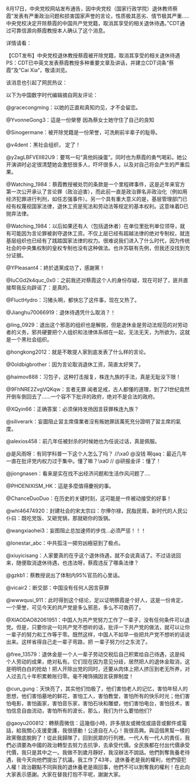8月17日，中央党校网站发布通告，因中央党校（国家行政学院）退休教师蔡霞“发表有严重政治问题和损害国家声誉的言论，性质极其恶劣、情节极其严重&#8230;..中央党校决定开除蔡霞的中国共产党党籍，取消其享受的相关退休待遇。”CDT通过可靠信源向蔡霞教授本人确认了这个消息。

详情请看：

【CDT发布】中央党校退休教授蔡霞被开除党籍，取消其享受的相关退休待遇 PS：CDT已中英文发表蔡霞教授多种重要文章及讲话，并建立CDT词条“蔡霞”及”Cai Xia“，敬请浏览。

该消息也引起了网民热议：

以下为中国数字时代编辑摘自网友评论：

@gracecongming：以她的正直和真知灼见，才不会留恋。

@YvonneGong3：這是一份榮譽 因為蔡女士她守住了自己的良知

@Sinogermane：被开除党籍是一份荣誉，可洗刷前半辈子的耻辱。

@v4dent：黑社会组织， 定了！

@y2agLBFVEII82U9：要骂一句“真他妈操蛋”。同时也为蔡霞的勇气喝彩。她公开演讲时必定很清楚她会激怒很多人，吓坏很多人，以及对自己将会产生的严重后果。

@Watching_1984：蔡霞教授被处罚的条款是一个里程碑事件，这是近年来官方第一次公开承认了言论罪（政治迫害），而此前一直是政治罪名非政治化（例如用经济犯罪进行判刑，如任志强事件）。另一个具有重大意义的是，基层管理部门已经有权蔑视国家法律，退休工资是宪法和劳动法等规定的基本权利。这意味着D已抛弃法律。

@Watching_1984：以后如果还有人（包括退休者）在单位里批判单位领导，就有可能因为言论罪被剥夺退休工资。不仅上层已经有超越法律的绝对专制权，就连基层组织也已经有了践踏国家法律的权力。很难说我们进入了什么时代，因为传统社会的中央集权制的皇权专制也没有这种做法。也许苏联有先例，但我还没找到充分证据。

@YPleasant4：終於退黨成功了，感謝黨！

@IuCGd2k4quc_0x0：之前我还对蔡霞这个人的身份存疑，现在可好了，匪共直接帮我反向辟谣了：是真的。

@FluctHydro：习猪头啊，都快忘了这件事，现在又热了。

@Jianghu70066919：退休待遇凭什么取消？！

@ling_0929：退出这个邪恶的组织也是解脱，但是退休金是劳动法规范的对劳动者的义务，邪共硬要把个人组织和法律体系绑在一起，无法无天，为所欲为，这就是一个黑社会组织。

@hongkong2012：就是不敢提人家到底发表了什么样的言论。

@0oldbigbrother：因为言论取消退休工资，简直太好笑了。

@haimov888：习包子，这种打击报复，株连九族的手法，真是无耻没下限！

@9FhNRE2ZvgVQKqw：言者无罪 闻者足戒，古人都懂的道理，到了21世纪竟然开倒车倒回去了……一个容不下批评的政府，绝对不是合法的政府。

@XQyin66：正确答案：必须保持发扬因言获罪株连九族？

@siliverark：妄圖阻止習主席偉業者沒有叛她罪該萬死充分證明了習主席的氣度。

@alexios458：前几年任被封杀的时候她也为任说过话，真是佩服。

@是风雨呀：有同学科普一下这个人怎么了吗？ //\xa0 @没钱 啊qaq：最近几年一直在批评党内权力过于集中。懂了嘛？\xa0 // @研报金评：懂了！

@jiongnasen：看来是实在找不出经济问题和生活作风问题了&#8230;.

@PHOENIXISM_HK：這是多麼值得慶祝的事。

@ChanceDuoDuo：在历史的关键时刻，这可能是一件被动接受的好事！

@whl46474920：封建社会的宋太宗曰：尔俸尔禄，民脂民膏。新时代的人民公仆曰：既吃党饭、又砸党锅，那就砸你的饭锅。

@wangxiaohei3：妄图阻止总加速师的步伐…必须严惩！！！

@lonestar_abc：中共孤注一掷穷凶極惡到了极点。

@xiuyicisang：人家要真的在乎这个退休待遇，就不会说真话了。不过话说回来，随便取消退休待遇，也违法呀，蔡霞违反了哪条法律？

@gzkb1：蔡教授说出了体制内95%官员的心里话。

@vicair2：断交部：中国没有任何人因言获罪

@wwwqusi_911：此时得到这个结论，足以证明蔡霞是个好人，这是一份肯定，一个荣誉，可见今天的共产党是多么邪恶，多么不可救药了。

@XIAODAO82061951：中国人为共产党努力工作了一辈子，没有任何条件可以退党。但是，只要你说一句共产党不想听的话，批评一下共产党的做法，就可以让你一辈子的努力和工作等于零。既然这样，中国人不如早一些把共产党不想听的话说出来。这样省得自己走一辈子弯路，把 一辈子努力付之东流了。

@free_13579：退休金是一个人一辈子劳动交税后自己积累给自己待遇，这是纯个人劳动的成果，绝对私有。它们现在因为意见分歧，居然把人的退休金取消，这是明明白白的抢劫！把人开除出党的同时，还要从肉体上把人挤压到老无所养，对人过去几十年积累赖账归零。毫不掩饰搞因言获罪制度！

@cun_gung：天快亮了，其实他们怕极了，他们害怕老人的记忆，害怕年轻人的思想，他们害怕墓地的鲜花，害怕工人，害怕教堂，害怕所有的快乐时光；他们害怕电影，害怕画家，害怕音乐家，害怕石块和雕塑，他们害怕电台，害怕技术，害怕信息自由流动，害怕所有的波长，那么，我们为什么要怕他们?

@gaoyu200812：轉蔡霞微信：這幾個小時，許多朋友或微信或語音或郵件或電話，給我關心支援愛護，我很感動！公道自在人心！我很高興。與這個黑幫一樣的政黨徹底脫鉤了！從此我歸隊了，回到民眾的行列裡。一代人有一代人的責任，我們必須要為中國的政治轉型去努力去抗爭，去承受代價。全民族都在付出代價承受代價，我只是其中之一。我做不到歲月靜好，我沒辦法不說話。他們剝奪我養老待遇，我今天向他們提出了抗議。我工作了43年，退休養老是我的權利，他們侵犯人權！政治觀點不同與我的退休養老是兩回事，他們不可以剝奪我的權利！在此向大家表示感謝。大家在替我打抱不平呢，謝謝大家。 


